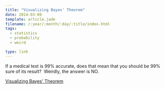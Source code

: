 ```yaml
---
title: "Visualizing Bayes' Theorem"
date: 2014-03-09
template: article.jade
filename: /:year/:month/:day/:title/index.html
tags:
  - statistics
  - probability
  - weird

type: link
---
```


If a medical test is 99% accurate, does that mean that you should be 99%
sure of its result?  Weirdly, the answer is NO.

[Visualizing Bayes' Theorem](http://anandthakker.net/statsclass/#!/conditional)



